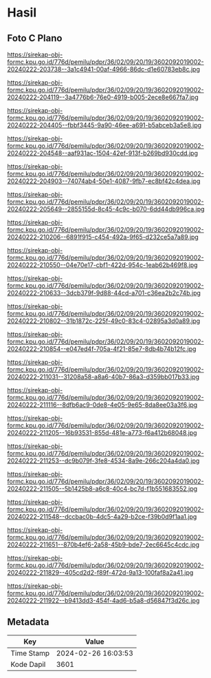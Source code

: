 # Hasil

## Foto C Plano

https://sirekap-obj-formc.kpu.go.id/776d/pemilu/pdpr/36/02/09/20/19/3602092019002-20240222-203738--3a1c4941-00af-4966-86dc-d1e60783eb8c.jpg

https://sirekap-obj-formc.kpu.go.id/776d/pemilu/pdpr/36/02/09/20/19/3602092019002-20240222-204119--3a4776b6-76e0-4919-b005-2ece8e667fa7.jpg

https://sirekap-obj-formc.kpu.go.id/776d/pemilu/pdpr/36/02/09/20/19/3602092019002-20240222-204405--fbbf3445-9a90-46ee-a691-b5abceb3a5e8.jpg

https://sirekap-obj-formc.kpu.go.id/776d/pemilu/pdpr/36/02/09/20/19/3602092019002-20240222-204548--aaf931ac-1504-42ef-913f-b269bd930cdd.jpg

https://sirekap-obj-formc.kpu.go.id/776d/pemilu/pdpr/36/02/09/20/19/3602092019002-20240222-204903--74074ab4-50e1-4087-9fb7-ec8bf42c4dea.jpg

https://sirekap-obj-formc.kpu.go.id/776d/pemilu/pdpr/36/02/09/20/19/3602092019002-20240222-205649--2855155d-8c45-4c9c-b070-6dd44db996ca.jpg

https://sirekap-obj-formc.kpu.go.id/776d/pemilu/pdpr/36/02/09/20/19/3602092019002-20240222-210206--6891f915-c454-492a-9f65-d232ce5a7a89.jpg

https://sirekap-obj-formc.kpu.go.id/776d/pemilu/pdpr/36/02/09/20/19/3602092019002-20240222-210550--04e70e17-cbf1-422d-954c-1eab62b469f8.jpg

https://sirekap-obj-formc.kpu.go.id/776d/pemilu/pdpr/36/02/09/20/19/3602092019002-20240222-210633--3dcb379f-9d88-44cd-a701-c36ea2b2c74b.jpg

https://sirekap-obj-formc.kpu.go.id/776d/pemilu/pdpr/36/02/09/20/19/3602092019002-20240222-210802--31b1872c-225f-49c0-83c4-02895a3d0a89.jpg

https://sirekap-obj-formc.kpu.go.id/776d/pemilu/pdpr/36/02/09/20/19/3602092019002-20240222-210854--e047ed4f-705a-4f21-85e7-8db4b74b12fc.jpg

https://sirekap-obj-formc.kpu.go.id/776d/pemilu/pdpr/36/02/09/20/19/3602092019002-20240222-211031--31208a58-a8a6-40b7-86a3-d359bb017b33.jpg

https://sirekap-obj-formc.kpu.go.id/776d/pemilu/pdpr/36/02/09/20/19/3602092019002-20240222-211116--8dfb6ac9-0de8-4e05-9e65-8da8ee03a3f6.jpg

https://sirekap-obj-formc.kpu.go.id/776d/pemilu/pdpr/36/02/09/20/19/3602092019002-20240222-211205--16b93531-855d-481e-a773-f6a412b68048.jpg

https://sirekap-obj-formc.kpu.go.id/776d/pemilu/pdpr/36/02/09/20/19/3602092019002-20240222-211253--dc9b079f-3fe8-4534-8a9e-266c204a4da0.jpg

https://sirekap-obj-formc.kpu.go.id/776d/pemilu/pdpr/36/02/09/20/19/3602092019002-20240222-211505--5b1425b8-a6c8-40c4-bc7d-f1b551683552.jpg

https://sirekap-obj-formc.kpu.go.id/776d/pemilu/pdpr/36/02/09/20/19/3602092019002-20240222-211548--dccbac0b-4dc5-4a29-b2ce-f39b0d9f1aa1.jpg

https://sirekap-obj-formc.kpu.go.id/776d/pemilu/pdpr/36/02/09/20/19/3602092019002-20240222-211651--870b4ef6-2a58-45b9-bde7-2ec6645c4cdc.jpg

https://sirekap-obj-formc.kpu.go.id/776d/pemilu/pdpr/36/02/09/20/19/3602092019002-20240222-211829--405cd2d2-f89f-472d-9a13-100faf8a2a41.jpg

https://sirekap-obj-formc.kpu.go.id/776d/pemilu/pdpr/36/02/09/20/19/3602092019002-20240222-211922--b9413dd3-454f-4ad6-b5a8-d56847f3d26c.jpg


## Metadata

| Key        | Value               |
| ---------- | ------------------- |
| Time Stamp | 2024-02-26 16:03:53 |
| Kode Dapil | 3601                |



